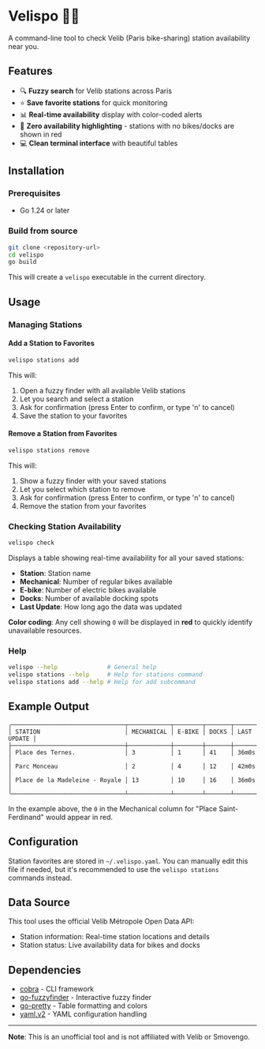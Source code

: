 # Velispo 🚴‍♂️

A command-line tool to check Velib (Paris bike-sharing) station availability near you.

## Features

- 🔍 **Fuzzy search** for Velib stations across Paris
- ⭐ **Save favorite stations** for quick monitoring
- 📊 **Real-time availability** display with color-coded alerts
- 🚨 **Zero availability highlighting** - stations with no bikes/docks are shown in red
- 💻 **Clean terminal interface** with beautiful tables

## Installation

### Prerequisites

- Go 1.24 or later

### Build from source

```bash
git clone <repository-url>
cd velispo
go build
```

This will create a `velispo` executable in the current directory.

## Usage

### Managing Stations

#### Add a Station to Favorites

```bash
velispo stations add
```

This will:

1. Open a fuzzy finder with all available Velib stations
2. Let you search and select a station
3. Ask for confirmation (press Enter to confirm, or type 'n' to cancel)
4. Save the station to your favorites

#### Remove a Station from Favorites

```bash
velispo stations remove
```

This will:

1. Show a fuzzy finder with your saved stations
2. Let you select which station to remove
3. Ask for confirmation (press Enter to confirm, or type 'n' to cancel)
4. Remove the station from your favorites

### Checking Station Availability

```bash
velispo check
```

Displays a table showing real-time availability for all your saved stations:

- **Station**: Station name
- **Mechanical**: Number of regular bikes available
- **E-bike**: Number of electric bikes available
- **Docks**: Number of available docking spots
- **Last Update**: How long ago the data was updated

**Color coding**: Any cell showing `0` will be displayed in **red** to quickly identify unavailable resources.

### Help

```bash
velispo --help              # General help
velispo stations --help     # Help for stations command
velispo stations add --help # Help for add subcommand
```

## Example Output

```
╭────────────────────────────────┬────────────┬────────┬───────┬─────────────╮
│ STATION                        │ MECHANICAL │ E-BIKE │ DOCKS │ LAST UPDATE │
├────────────────────────────────┼────────────┼────────┼───────┼─────────────┤
│ Place des Ternes.              │ 3          │ 1      │ 41    │ 36m0s       │
│ Parc Monceau                   │ 2          │ 4      │ 12    │ 42m0s       │
│ Place de la Madeleine - Royale │ 13         │ 10     │ 16    │ 36m0s       │
╰────────────────────────────────┴────────────┴────────┴───────┴─────────────╯
```

In the example above, the `0` in the Mechanical column for "Place Saint-Ferdinand" would appear in red.

## Configuration

Station favorites are stored in `~/.velispo.yaml`. You can manually edit this file if needed, but it's recommended to use the `velispo stations` commands instead.

## Data Source

This tool uses the official Velib Métropole Open Data API:

- Station information: Real-time station locations and details
- Station status: Live availability data for bikes and docks

## Dependencies

- [cobra](https://github.com/spf13/cobra) - CLI framework
- [go-fuzzyfinder](https://github.com/ktr0731/go-fuzzyfinder) - Interactive fuzzy finder
- [go-pretty](https://github.com/jedib0t/go-pretty) - Table formatting and colors
- [yaml.v2](https://gopkg.in/yaml.v2) - YAML configuration handling

---

**Note**: This is an unofficial tool and is not affiliated with Velib or Smovengo.
